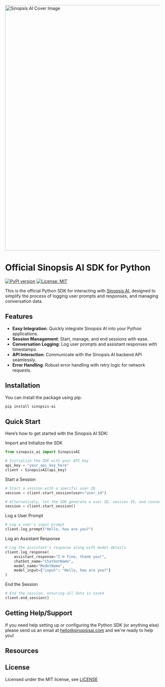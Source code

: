 
<img src="https://i.imgur.com/fM3G71D.png" alt="Sinopsis AI Cover Image" width="800">

# Official Sinopsis AI SDK for Python

[![PyPI version](https://img.shields.io/pypi/v/sinopsis-ai.svg)](https://pypi.org/project/sinopsis-ai/)
[![License: MIT](https://img.shields.io/badge/License-MIT-yellow.svg)](https://opensource.org/licenses/MIT)

This is the official Python SDK for interacting with [Sinopsis AI](https://www.sinopsisai.com), designed to simplify the process of logging user prompts and responses, and managing conversation data.

## Features

- **Easy Integration**: Quickly integrate Sinopsis AI into your Python applications.
- **Session Management**: Start, manage, and end sessions with ease.
- **Conversation Logging**: Log user prompts and assistant responses with timestamps.
- **API Interaction**: Communicate with the Sinopsis AI backend API seamlessly.
- **Error Handling**: Robust error handling with retry logic for network requests.

## Installation

You can install the package using pip:

```bash
pip install sinopsis-ai
```

## Quick Start

Here’s how to get started with the Sinopsis AI SDK:

Import and Initialize the SDK

```python
from sinopsis_ai import SinopsisAI

# Initialize the SDK with your API key
api_key = "your_api_key_here"
client = SinopsisAI(api_key)
```

Start a Session

```python
# Start a session with a specific user ID
session = client.start_session(user="user_id")

# Alternatively, let the SDK generate a user ID, session ID, and conversation ID automatically
session = client.start_session()
```

Log a User Prompt

```python
# Log a user's input prompt
client.log_prompt("Hello, how are you?")
```

Log an Assistant Response

```python
# Log the assistant's response along with model details
client.log_response(
    assistant_response="I'm fine, thank you!",
    chatbot_name="ChatbotName",
    model_name="ModelName",
    model_input={"input": "Hello, how are you?"}
)
```

End the Session

```python
# End the session, ensuring all data is saved
client.end_session()
```

## Getting Help/Support
If you need help setting up or configuring the Python SDK (or anything else) please send us an email at hello@sinopsisai.com and we're ready to help you!

## Resources

## License
Licensed under the MIT license, see [LICENSE](https://github.com/Sinopsis-AI/sinopsis-ai-sdk/blob/main/LICENSE)